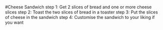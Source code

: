 #Cheese Sandwich
step 1: Get 2 slices of bread and one or more cheese slices
step 2: Toast the two slices of bread in a toaster
step 3: Put the slices of cheese in the sandwich
step 4: Customise the sandwich to your liking if you want 
